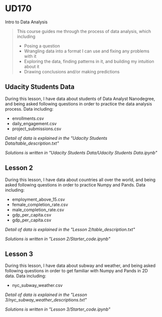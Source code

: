 # UD170
Intro to Data Analysis
> This course guides me through the process of data analysis, which including
> * Posing a question
> * Wrangling data into a format I can use and fixing any problems with it
> * Exploring the data, finding patterns in it, and building my intuition about it 
> * Drawing conclusions and/or making predictions

## Udacity Students Data
During this lesson, I have data about students of Data Analyst Nanodegree, and being asked following questions in order to practice the data analysis process. Data including:
* enrollments.csv
* daily_engagement.csv
* project_submissions.csv

*Detail of data is explained in the "Udacity Students Data/table_description.txt"*

*Solutions is written in "Udacity Students Data/Udacity Students Data.ipynb"*

## Lesson 2
During this lesson, I have data about countries all over the world, and being asked following questions in order to practice Numpy and Pands. Data including:
* employment_above_15.csv
* female_completion_rate.csv
* male_completion_rate.csv
* gdp_per_capita.csv
* gdp_per_capita.csv

*Detail of data is explained in the "Lesson 2/table_description.txt"*

*Solutions is written in "Lesson 2/Starter_code.ipynb"*

## Lesson 3
During this lesson, I have data about subway and weather, and being asked following questions in order to get familiar with Numpy and Pands in 2D data. Data including:
* nyc_subway_weather.csv

*Detail of data is explained in the "Lesson 3/nyc_subway_weather_descriptions.txt"*

*Solutions is written in "Lesson 3/Starter_code.ipynb"*
